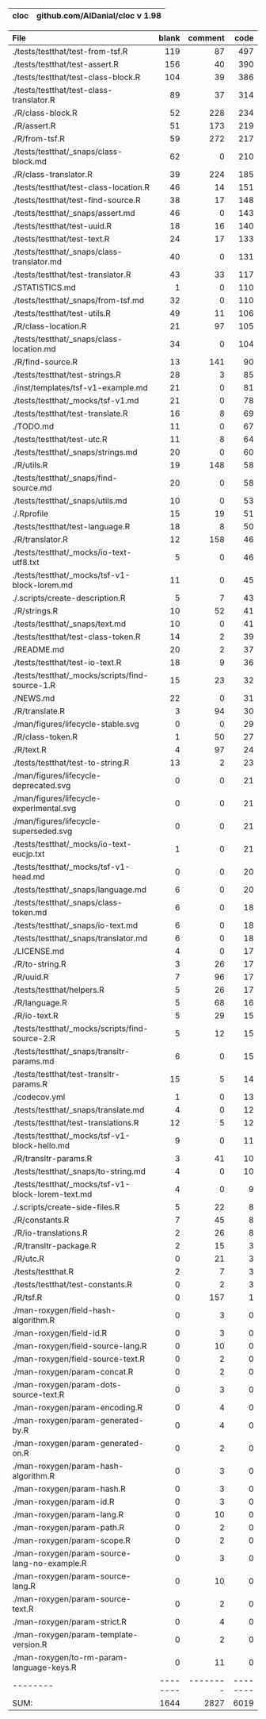 cloc|github.com/AlDanial/cloc v 1.98
--- | ---

File|blank|comment|code
:-------|-------:|-------:|-------:
./tests/testthat/test-from-tsf.R|119|87|497
./tests/testthat/test-assert.R|156|40|390
./tests/testthat/test-class-block.R|104|39|386
./tests/testthat/test-class-translator.R|89|37|314
./R/class-block.R|52|228|234
./R/assert.R|51|173|219
./R/from-tsf.R|59|272|217
./tests/testthat/_snaps/class-block.md|62|0|210
./R/class-translator.R|39|224|185
./tests/testthat/test-class-location.R|46|14|151
./tests/testthat/test-find-source.R|38|17|148
./tests/testthat/_snaps/assert.md|46|0|143
./tests/testthat/test-uuid.R|18|16|140
./tests/testthat/test-text.R|24|17|133
./tests/testthat/_snaps/class-translator.md|40|0|131
./tests/testthat/test-translator.R|43|33|117
./STATISTICS.md|1|0|110
./tests/testthat/_snaps/from-tsf.md|32|0|110
./tests/testthat/test-utils.R|49|11|106
./R/class-location.R|21|97|105
./tests/testthat/_snaps/class-location.md|34|0|104
./R/find-source.R|13|141|90
./tests/testthat/test-strings.R|28|3|85
./inst/templates/tsf-v1-example.md|21|0|81
./tests/testthat/_mocks/tsf-v1.md|21|0|78
./tests/testthat/test-translate.R|16|8|69
./TODO.md|11|0|67
./tests/testthat/test-utc.R|11|8|64
./tests/testthat/_snaps/strings.md|20|0|60
./R/utils.R|19|148|58
./tests/testthat/_snaps/find-source.md|20|0|58
./tests/testthat/_snaps/utils.md|10|0|53
./.Rprofile|15|19|51
./tests/testthat/test-language.R|18|8|50
./R/translator.R|12|158|46
./tests/testthat/_mocks/io-text-utf8.txt|5|0|46
./tests/testthat/_mocks/tsf-v1-block-lorem.md|11|0|45
./.scripts/create-description.R|5|7|43
./R/strings.R|10|52|41
./tests/testthat/_snaps/text.md|10|0|41
./tests/testthat/test-class-token.R|14|2|39
./README.md|20|2|37
./tests/testthat/test-io-text.R|18|9|36
./tests/testthat/_mocks/scripts/find-source-1.R|15|23|32
./NEWS.md|22|0|31
./R/translate.R|3|94|30
./man/figures/lifecycle-stable.svg|0|0|29
./R/class-token.R|1|50|27
./R/text.R|4|97|24
./tests/testthat/test-to-string.R|13|2|23
./man/figures/lifecycle-deprecated.svg|0|0|21
./man/figures/lifecycle-experimental.svg|0|0|21
./man/figures/lifecycle-superseded.svg|0|0|21
./tests/testthat/_mocks/io-text-eucjp.txt|1|0|21
./tests/testthat/_mocks/tsf-v1-head.md|0|0|20
./tests/testthat/_snaps/language.md|6|0|20
./tests/testthat/_snaps/class-token.md|6|0|18
./tests/testthat/_snaps/io-text.md|6|0|18
./tests/testthat/_snaps/translator.md|6|0|18
./LICENSE.md|4|0|17
./R/to-string.R|3|26|17
./R/uuid.R|7|96|17
./tests/testthat/helpers.R|5|26|17
./R/language.R|5|68|16
./R/io-text.R|5|29|15
./tests/testthat/_mocks/scripts/find-source-2.R|5|12|15
./tests/testthat/_snaps/transltr-params.md|6|0|15
./tests/testthat/test-transltr-params.R|15|5|14
./codecov.yml|1|0|13
./tests/testthat/_snaps/translate.md|4|0|12
./tests/testthat/test-translations.R|12|5|12
./tests/testthat/_mocks/tsf-v1-block-hello.md|9|0|11
./R/transltr-params.R|3|41|10
./tests/testthat/_snaps/to-string.md|4|0|10
./tests/testthat/_mocks/tsf-v1-block-lorem-text.md|4|0|9
./.scripts/create-side-files.R|5|22|8
./R/constants.R|7|45|8
./R/io-translations.R|2|26|8
./R/transltr-package.R|2|15|3
./R/utc.R|0|21|3
./tests/testthat.R|2|7|3
./tests/testthat/test-constants.R|0|2|3
./R/tsf.R|0|157|1
./man-roxygen/field-hash-algorithm.R|0|3|0
./man-roxygen/field-id.R|0|3|0
./man-roxygen/field-source-lang.R|0|10|0
./man-roxygen/field-source-text.R|0|2|0
./man-roxygen/param-concat.R|0|2|0
./man-roxygen/param-dots-source-text.R|0|3|0
./man-roxygen/param-encoding.R|0|4|0
./man-roxygen/param-generated-by.R|0|4|0
./man-roxygen/param-generated-on.R|0|2|0
./man-roxygen/param-hash-algorithm.R|0|3|0
./man-roxygen/param-hash.R|0|3|0
./man-roxygen/param-id.R|0|3|0
./man-roxygen/param-lang.R|0|10|0
./man-roxygen/param-path.R|0|2|0
./man-roxygen/param-scope.R|0|2|0
./man-roxygen/param-source-lang-no-example.R|0|3|0
./man-roxygen/param-source-lang.R|0|10|0
./man-roxygen/param-source-text.R|0|2|0
./man-roxygen/param-strict.R|0|4|0
./man-roxygen/param-template-version.R|0|2|0
./man-roxygen/to-rm-param-language-keys.R|0|11|0
--------|--------|--------|--------
SUM:|1644|2827|6019

